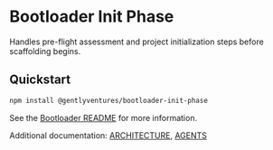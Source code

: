 # Bootloader Init Phase

Handles pre-flight assessment and project initialization steps before scaffolding begins.

## Quickstart

```bash
npm install @gentlyventures/bootloader-init-phase
```

See the [Bootloader README](../../README.md) for more information.

Additional documentation: [ARCHITECTURE](../../docs/ARCHITECTURE.md), [AGENTS](../../AGENTS.md)
